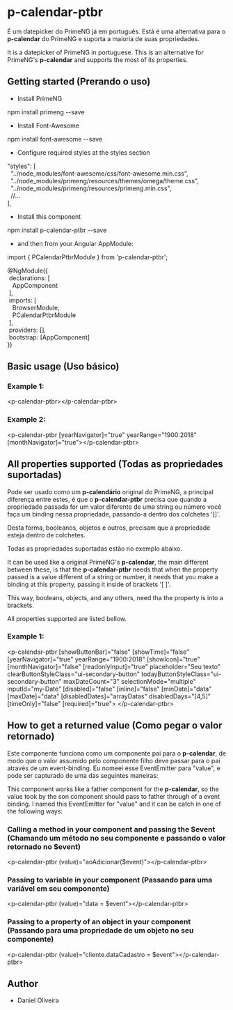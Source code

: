 # p-calendar-ptbr

É um datepicker do PrimeNG já em português.
Está é uma alternativa para o <b>p-calendar</b> do PrimeNG e suporta a maioria de suas propriedades.

It is a datepicker of PrimeNG in portuguese.
This is an alternative for PrimeNG's <b>p-calendar</b> and supports the most of its properties.

## Getting started (Prerando o uso)

 - Install PrimeNG

 npm install primeng --save

 - Install Font-Awesome

 npm install font-awesome --save

 - Configure required styles at the styles section

 "styles": [ <br />
   &nbsp;&nbsp;"../node_modules/font-awesome/css/font-awesome.min.css",<br />
   &nbsp;&nbsp;"../node_modules/primeng/resources/themes/omega/theme.css",<br />
   &nbsp;&nbsp;"../node_modules/primeng/resources/primeng.min.css",<br />
   &nbsp;&nbsp;//...<br />
 ],<br />

 - Install this component

 npm install p-calendar-ptbr --save

 - and then from your Angular AppModule:

 import { PCalendarPtbrModule } from 'p-calendar-ptbr';

 @NgModule({<br />
  &nbsp;declarations: [<br />
  &nbsp;&nbsp;&nbsp;AppComponent<br />
  &nbsp;],<br />
  &nbsp;imports: [<br />
    &nbsp;&nbsp;&nbsp;BrowserModule,<br />
    &nbsp;&nbsp;&nbsp;PCalendarPtbrModule<br />
  &nbsp;],<br />
  &nbsp;providers: [],<br />
  &nbsp;bootstrap: [AppComponent]<br />
})<br />

## Basic usage (Uso básico)

### Example 1:

&lt;p-calendar-ptbr&gt;&lt;/p-calendar-ptbr&gt;

### Example 2:

&lt;p-calendar-ptbr [yearNavigator]="true" yearRange="1900:2018" [monthNavigator]="true"&gt;&lt;/p-calendar-ptbr&gt;

## All properties supported (Todas as propriedades suportadas)

Pode ser usado como um <b>p-calendário</b> original do PrimeNG, a principal diferença entre estes, 
é que o <b>p-calendar-ptbr</b> precisa que quando a propriedade passada for um valor diferente de uma string
ou número você faça um binding nessa propriedade, passando-a dentro dos colchetes '[]'.

Desta forma, booleanos, objetos e outros, precisam que a propriedade esteja dentro de colchetes.

Todas as propriedades suportadas estão no exemplo abaixo.

It can be used like a original PrimeNG's <b>p-calendar</b>, the main different
between these, is that the <b>p-calendar-ptbr</b> needs that when the property passed 
is a value different of a string or number, it needs that you make a binding at this property,
passing it inside of brackets '[ ]'.

This way, booleans, objects, and any others, need tha the property is into a brackets.

All properties supported are listed bellow.

### Example 1:

&lt;p-calendar-ptbr [showButtonBar]="false" [showTime]="false" [yearNavigator]="true"
          yearRange="1900:2018" [showIcon]="true" [monthNavigator]="false" [readonlyInput]="true"
          placeholder="Seu texto" clearButtonStyleClass="ui-secondary-button"
          todayButtonStyleClass="ui-secondary-button" maxDateCount="3" selectionMode="multiple"
          inputId="my-Date" [disabled]="false" [inline]="false" [minDate]="data"
          [maxDate]="data" [disabledDates]="arrayDatas" disabledDays="[4,5]" 
          [timeOnly]="false" [required]="true"&gt;
&lt;/p-calendar-ptbr&gt;

## How to get a returned value (Como pegar o valor retornado)

Este componente funciona como um componente pai para o <b>p-calendar</b>, de modo que o valor assumido pelo 
componente filho deve passar para o pai através de um event-binding. Eu nomeei esse EventEmitter para "value",
e pode ser capturado de uma das seguintes maneiras:

This component works like a father component for the <b>p-calendar</b>, so the value took  by the son component 
should pass to father through of a event binding. I named this EventEmitter for "value" and it can be catch in
one of the following ways:

### Calling a method in your component and passing the $event (Chamando um método no seu componente e passando o valor retornado no $event)

&lt;p-calendar-ptbr (value)="aoAdicionar($event)"&gt;&lt;/p-calendar-ptbr&gt;

### Passing to variable in your component (Passando para uma variável em seu componente)

&lt;p-calendar-ptbr (value)="data = $event"&gt;&lt;/p-calendar-ptbr&gt;

### Passing to a property of an object in your component (Passando para uma propriedade de um objeto no seu componente)

&lt;p-calendar-ptbr (value)="cliente.dataCadastro = $event"&gt;&lt;/p-calendar-ptbr&gt;

## Author

 - Daniel Oliveira
